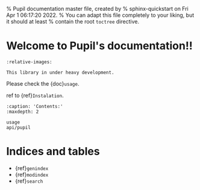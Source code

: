 % Pupil documentation master file, created by
% sphinx-quickstart on Fri Apr  1 06:17:20 2022.
% You can adapt this file completely to your liking, but it should at least
% contain the root `toctree` directive.

# Welcome to Pupil's documentation!!

```{include} ../../README.md
:relative-images:
```
```{warning}
This library in under heavy development.
```

Please check the {doc}`usage`. 

ref to {ref}`Instalation`.


```{toctree}
:caption: 'Contents:'
:maxdepth: 2

usage
api/pupil
```

# Indices and tables

- {ref}`genindex`
- {ref}`modindex`
- {ref}`search`
